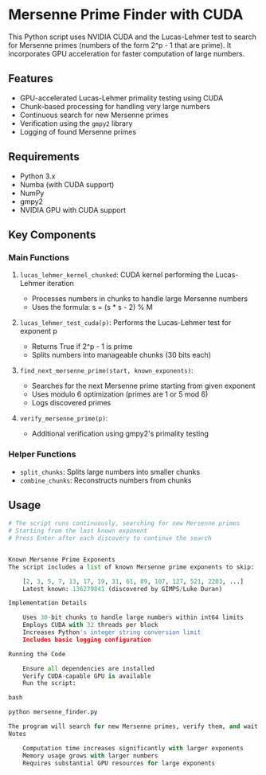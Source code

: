 # Mersenne Prime Finder with CUDA

This Python script uses NVIDIA CUDA and the Lucas-Lehmer test to search for Mersenne primes (numbers of the form 2^p - 1 that are prime). It incorporates GPU acceleration for faster computation of large numbers.

## Features
- GPU-accelerated Lucas-Lehmer primality testing using CUDA
- Chunk-based processing for handling very large numbers
- Continuous search for new Mersenne primes
- Verification using the `gmpy2` library
- Logging of found Mersenne primes

## Requirements
- Python 3.x
- Numba (with CUDA support)
- NumPy
- gmpy2
- NVIDIA GPU with CUDA support

## Key Components

### Main Functions
1. `lucas_lehmer_kernel_chunked`: CUDA kernel performing the Lucas-Lehmer iteration
   - Processes numbers in chunks to handle large Mersenne numbers
   - Uses the formula: s = (s * s - 2) % M

2. `lucas_lehmer_test_cuda(p)`: Performs the Lucas-Lehmer test for exponent p
   - Returns True if 2^p - 1 is prime
   - Splits numbers into manageable chunks (30 bits each)

3. `find_next_mersenne_prime(start, known_exponents)`: 
   - Searches for the next Mersenne prime starting from given exponent
   - Uses modulo 6 optimization (primes are 1 or 5 mod 6)
   - Logs discovered primes

4. `verify_mersenne_prime(p)`: 
   - Additional verification using gmpy2's primality testing

### Helper Functions
- `split_chunks`: Splits large numbers into smaller chunks
- `combine_chunks`: Reconstructs numbers from chunks

## Usage
```python
# The script runs continuously, searching for new Mersenne primes
# Starting from the last known exponent
# Press Enter after each discovery to continue the search


Known Mersenne Prime Exponents
The script includes a list of known Mersenne prime exponents to skip:

    [2, 3, 5, 7, 13, 17, 19, 31, 61, 89, 107, 127, 521, 2203, ...]
    Latest known: 136279841 (discovered by GIMPS/Luke Duran)

Implementation Details

    Uses 30-bit chunks to handle large numbers within int64 limits
    Employs CUDA with 32 threads per block
    Increases Python's integer string conversion limit
    Includes basic logging configuration

Running the Code

    Ensure all dependencies are installed
    Verify CUDA-capable GPU is available
    Run the script:

bash

python mersenne_finder.py

The program will search for new Mersenne primes, verify them, and wait for user input before continuing.
Notes

    Computation time increases significantly with larger exponents
    Memory usage grows with larger numbers
    Requires substantial GPU resources for large exponents
